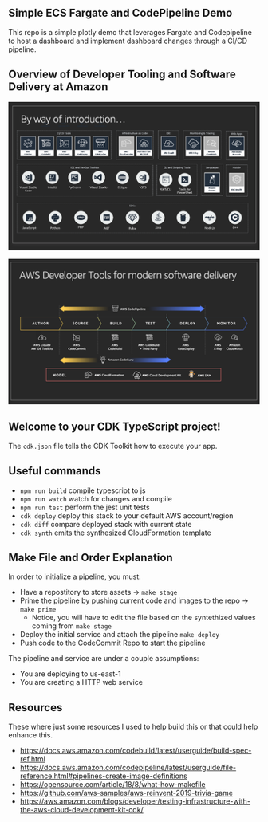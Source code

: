 ## Simple ECS Fargate and CodePipeline Demo

This repo is a simple plotly demo that leverages Fargate and Codepipeline to host a dashboard and implement dashboard changes through a CI/CD pipeline.

## Overview of Developer Tooling and Software Delivery at Amazon

![dev](images/dev.png)

![delivery](images/delivery.png)

## Welcome to your CDK TypeScript project!

The `cdk.json` file tells the CDK Toolkit how to execute your app.

## Useful commands

 * `npm run build`   compile typescript to js
 * `npm run watch`   watch for changes and compile
 * `npm run test`    perform the jest unit tests
 * `cdk deploy`      deploy this stack to your default AWS account/region
 * `cdk diff`        compare deployed stack with current state
 * `cdk synth`       emits the synthesized CloudFormation template

 ## Make File and Order Explanation

 In order to initialize a pipeline, you must:

- Have a repostitory to store assets -> `make stage`
- Prime the pipeline by pushing current code and images to the repo -> `make prime`
  - Notice, you will have to edit the file based on the syntethized values coming from `make stage`
- Deploy the initial service and attach the pipeline `make deploy`
- Push code to the CodeCommit Repo to start the pipeline

The pipeline and service are under a couple assumptions:

- You are deploying to us-east-1
- You are creating a HTTP web service

## Resources

These where just some resources I used to help build this or that could help enhance this.

- https://docs.aws.amazon.com/codebuild/latest/userguide/build-spec-ref.html
- https://docs.aws.amazon.com/codepipeline/latest/userguide/file-reference.html#pipelines-create-image-definitions
- https://opensource.com/article/18/8/what-how-makefile
- https://github.com/aws-samples/aws-reinvent-2019-trivia-game
- https://aws.amazon.com/blogs/developer/testing-infrastructure-with-the-aws-cloud-development-kit-cdk/
